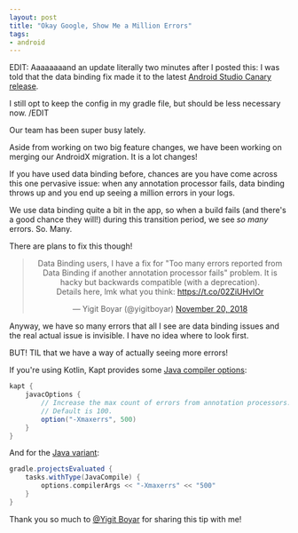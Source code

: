 ```yaml
---
layout: post
title: "Okay Google, Show Me a Million Errors"
tags:
- android
---
```

EDIT:
Aaaaaaaand an update literally two minutes after I posted this: I was told that the data binding fix made it to the latest [Android Studio Canary release](https://androidstudio.googleblog.com/2018/12/android-studio-34-canary-7-available.html).

I still opt to keep the config in my gradle file, but should be less necessary now.
/EDIT


Our team has been super busy lately.

Aside from working on two big feature changes, we have been working on merging our AndroidX migration. It is a lot changes!

If you have used data binding before, chances are you have come across this one pervasive issue: when any annotation processor fails, data binding throws up and you end up seeing a million errors in your logs.

We use data binding quite a bit in the app, so when a build fails (and there's a good chance they will!) during this transition period, we see _so many_ errors. So. Many.

There are plans to fix this though!
<center><blockquote class="twitter-tweet" data-lang="en"><p lang="en" dir="ltr">Data Binding users, I have a fix for &quot;Too many errors reported from Data Binding if another annotation processor fails&quot; problem. It is hacky but backwards compatible (with a deprecation).<br>Details here, lmk what you think: <a href="https://t.co/02ZiUHvIOr">https://t.co/02ZiUHvIOr</a></p>&mdash; Yigit Boyar (@yigitboyar) <a href="https://twitter.com/yigitboyar/status/1064914985287991296?ref_src=twsrc%5Etfw">November 20, 2018</a></blockquote>
<script async src="https://platform.twitter.com/widgets.js" charset="utf-8"></script></center>

Anyway, we have so many errors that all I see are data binding issues and the real actual issue is invisible. I have no idea where to look first.

BUT! TIL that we have a way of actually seeing more errors!

If you're using Kotlin, Kapt provides some [Java compiler options](http://kotlinlang.org/docs/reference/kapt.html#java-compiler-options):

```gradle
kapt {
    javacOptions {
        // Increase the max count of errors from annotation processors.
        // Default is 100.
        option("-Xmaxerrs", 500)
    }
}
```

And for the [Java variant](https://github.com/google/dagger/issues/306#issuecomment-180283287):
```gradle
gradle.projectsEvaluated {
    tasks.withType(JavaCompile) {
        options.compilerArgs << "-Xmaxerrs" << "500"
    }
}
```

Thank you so much to [@Yigit Boyar](https://twitter.com/yigitboyar) for sharing this tip with me!
